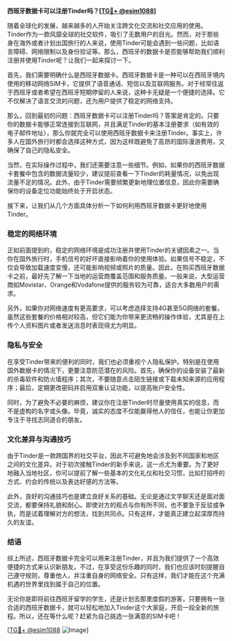 **西班牙数据卡可以注册Tinder吗？[[TG💪+ @esim1088](https://t.me/s/esim1088)]**

随着全球化的发展，越来越多的人开始关注跨文化交流和社交应用的使用。Tinder作为一款风靡全球的社交软件，吸引了无数用户的目光。然而，对于那些身在海外或者计划出国旅行的人来说，使用Tinder可能会遇到一些问题，比如语言障碍、网络限制以及身份验证等。那么，西班牙的数据卡是否能够帮助我们顺利注册并使用Tinder呢？让我们一起来探讨一下。

首先，我们需要明确什么是西班牙数据卡。西班牙数据卡是一种可以在西班牙境内使用的移动网络SIM卡，它提供了语音通话、短信以及互联网服务。对于经常往返于西班牙或者希望在西班牙短期停留的人来说，这种卡无疑是一个便捷的选择。它不仅解决了语言交流的问题，还为用户提供了稳定的网络支持。

那么，回到最初的问题：西班牙数据卡可以注册Tinder吗？答案是肯定的。只要你的数据卡能够正常连接到互联网，并且满足Tinder的基本注册要求（如有效的电子邮件地址），那么你就完全可以使用西班牙数据卡来注册Tinder。事实上，许多人在国外旅行时都会选择这种方式，因为这样既避免了高昂的国际漫游费用，又确保了自己的隐私安全。

当然，在实际操作过程中，我们还需要注意一些细节。例如，如果你的西班牙数据卡套餐中包含的数据流量较少，建议提前查看一下Tinder的耗量情况，以免出现流量不足的情况。此外，由于Tinder需要频繁更新地理位置信息，因此你需要确保你的设备定位功能始终处于开启状态。

接下来，让我们从几个方面具体分析一下如何利用西班牙数据卡更好地使用Tinder。

### 稳定的网络环境

正如前面提到的，稳定的网络环境是成功注册并使用Tinder的关键因素之一。当你在国外旅行时，手机信号的好坏直接影响着你的使用体验。如果信号不稳定，不仅会导致加载速度变慢，还可能影响视频或照片的质量。因此，在购买西班牙数据卡之前，最好先了解一下当地的运营商覆盖范围和服务质量。一般来说，大型运营商如Movistar、Orange和Vodafone提供的服务较为可靠，适合大多数用户的需求。

另外，如果你对网络速度有更高要求，可以考虑选择支持4G甚至5G网络的套餐。虽然这些套餐的价格相对较高，但它们能为你带来更流畅的操作体验，尤其是在上传个人资料图片或者发送消息时表现得尤为明显。

### 隐私与安全

在享受Tinder带来的便利的同时，我们也必须重视个人隐私保护。特别是在使用国外数据卡的情况下，更要注意防范潜在的风险。首先，确保你的设备安装了最新的杀毒软件和防火墙程序；其次，不要随意点击陌生链接或下载未知来源的应用程序；最后，定期更改密码并启用双重认证功能，以提高账户安全性。

同时，为了避免不必要的麻烦，建议你在注册Tinder时尽量使用真实的信息，而不是虚构的名字或头像。毕竟，诚实的态度不仅能赢得他人的信任，也能让你更加专注于寻找志同道合的朋友。

### 文化差异与沟通技巧

由于Tinder是一款跨国界的社交平台，因此不可避免地会涉及到不同国家和地区之间的文化差异。对于初次接触Tinder的新手来说，这一点尤为重要。为了更好地融入当地社区，你可以提前了解一些基本的文化礼仪和社交习惯，比如打招呼的方式、约会的传统以及表达好感的方法等。

此外，良好的沟通技巧也是建立良好关系的基础。无论是通过文字聊天还是面对面交流，都要保持礼貌和耐心。即使对方的观点与你有所不同，也不要急于反驳或争执，而是试着理解对方的想法，找到共同点。只有这样，才能真正建立起深厚而持久的友谊。

### 结语

综上所述，西班牙数据卡完全可以用来注册Tinder，并且为我们提供了一个高效便捷的方式来认识新朋友。不过，在享受这份乐趣的同时，我们也应该时刻提醒自己遵守规则，尊重他人，并注重自身的网络安全。只有这样，我们才能在这个充满机遇的世界里找到属于自己的位置。

无论你是即将前往西班牙留学的学生，还是计划去那里度假的游客，只要拥有一张合适的西班牙数据卡，就可以轻松地加入Tinder这个大家庭，开启一段全新的旅程。所以，还在等什么呢？赶紧为自己挑选一张满意的SIM卡吧！

[[TG💪+ @esim1088](https://t.me/s/esim1088) ![Image](https://i.postimg.cc/4NQfJmqS/Snipaste-2025-05-13-00-14-12.png)]